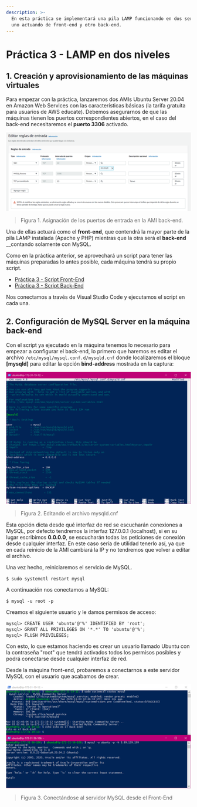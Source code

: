 ```yaml
---
description: >-
  En esta práctica se implementará una pila LAMP funcionando en dos servidores,
  uno actuando de front-end y otro back-end.
---
```


# Práctica 3 - LAMP en dos niveles

## 1. Creación y aprovisionamiento de las máquinas virtuales

Para empezar con la práctica, lanzaremos dos AMIs Ubuntu Server 20.04 en Amazon Web Services con las características básicas \(la tarifa gratuita para usuarios de AWS educate\). Debemos asegurarnos de que las máquinas tienen los puertos correspondientes abiertos, en el caso del back-end necesitaremos el **puerto 3306** activado.

![](../.gitbook/assets/1captura.png)

> Figura 1. Asignación de los puertos de entrada en la AMI back-end.

Una de ellas actuará como el **front-end**, que contendrá la mayor parte de la pila LAMP instalada \(Apache y PHP\) mientras que la otra será el **back-end** __contando solamente con MySQL.

Como en la práctica anterior, se aprovechará un script para tener las máquinas preparadas lo antes posible, cada máquina tendrá su propio script.

* [Práctica 3 - Script Front-End](practica-3-script-front-end.md)
* [Práctica 3 - Script Back-End](practica-3-script-back-end.md)

Nos conectamos a través de Visual Studio Code y ejecutamos el script en cada una.

## 2. Configuración de MySQL Server en la máquina back-end

Con el script ya ejecutado en la máquina tenemos lo necesario para empezar a configurar el back-end, lo primero que haremos es editar el archivo `/etc/mysql/mysql.conf.d/mysqld.cnf` donde localizaremos el bloque **\[mysqld\]** para editar la opción **bind-address** mostrada en la captura:

![](../.gitbook/assets/captura.png)

> Figura 2. Editando el archivo mysqld.cnf

Esta opción dicta desde qué interfaz de red se escucharán conexiones a MySQL, por defecto tendremos la interfaz 127.0.0.1 \(localhost\), si en su lugar escribimos **0.0.0.0**, se escucharán todas las peticiones de conexión desde cualquier interfaz. En este caso sería de utilidad tenerlo así, ya que en cada reinicio de la AMI cambiará la IP y no tendremos que volver a editar el archivo. 

Una vez hecho, reiniciaremos el servicio de MySQL.

```text
$ sudo systemctl restart mysql
```

A continuación nos conectamos a MySQL:

```text
$ mysql -u root -p
```

Creamos el siguiente usuario y le damos permisos de acceso:

```text
mysql> CREATE USER 'ubuntu'@'%' IDENTIFIED BY 'root';
mysql> GRANT ALL PRIVILEGES ON '*.*' TO 'ubuntu'@'%';
mysql> FLUSH PRIVILEGES;
```

Con esto, lo que estamos haciendo es crear un usuario llamado Ubuntu con la contraseña "root" que tendrá activados todos los permisos posibles y podrá conectarse desde cualquier interfaz de red.

Desde la máquina front-end, probaremos a conectarnos a este servidor MySQL con el usuario que acabamos de crear.

![](../.gitbook/assets/captura3.png)

> Figura 3. Conectándose al servidor MySQL desde el Front-End





